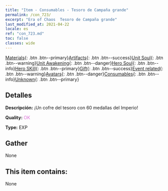 ```yaml
---
title: "Item - Consumables - Tesoro de Campaña grande"
permalink: /con_723/
excerpt: "Era of Chaos  Tesoro de Campaña grande"
last_modified_at: 2021-04-22
locale: es
ref: "con_723.md"
toc: false
classes: wide
---
```

 [Materials](/ItemsES/){: .btn .btn--primary}[Artifacts](/ItemsES/Artifacts/){: .btn .btn--success}[Unit Soul](/ItemsES/UnitSoul/){: .btn .btn--warning}[Unit Awakening](/ItemsES/UnitAwakening/){: .btn .btn--danger}[Hero Soul](/ItemsES/HeroSoul/){: .btn .btn--info}[Hero SKill](/ItemsES/HeroSkill/){: .btn .btn--primary}[Gift](/ItemsES/Gift/){: .btn .btn--success}[Event related](/ItemsES/Events/){: .btn .btn--warning}[Avatars](/ItemsES/Avatars/){: .btn .btn--danger}[Consumables](/ItemsES/Consumables/){: .btn .btn--info}[Unknown](/ItemsES/Unknown/){: .btn .btn--primary}

## Detalles
 **Descripción:** ¡Un cofre del tesoro con 60 medallas del Imperio!

 **Quality:** <span style="color: #DA70D6">OK</span>

 **Type:** EXP

## Gather

  None

## This item contains:

  None

